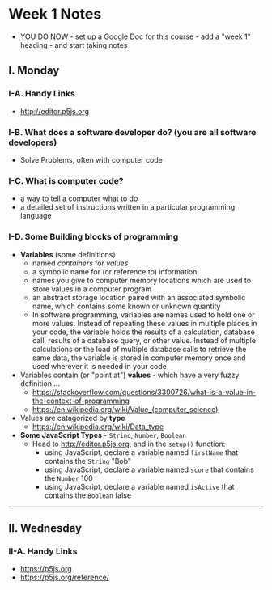 # Week 1 Notes
- YOU DO NOW - set up a Google Doc for this course - add a "week 1" heading - and start taking notes

## I. Monday

### I-A. Handy Links
- http://editor.p5js.org


### I-B. What does a software developer do? (you are all software developers)
- Solve Problems, often with computer code

### I-C. What is computer code?
- a way to tell a computer what to do
- a detailed set of instructions written in a particular programming language

### I-D. Some Building blocks of programming
- **Variables** (some definitions)
    - named *containers* for *values*
    - a symbolic name for (or reference to) information
    - names you give to computer memory locations which are used to store values in a computer program
    - an abstract storage location paired with an associated symbolic name, which contains some known or unknown quantity
    - In software programming, variables are names used to hold one or more values. Instead of repeating these values in multiple places in your code, the variable holds the results of a calculation, database call, results of a database query, or other value. Instead of multiple calculations or the load of multiple database calls to retrieve the same data, the variable is stored in computer memory once and used wherever it is needed in your code
- Variables contain (or "point at") **values** - which have a very fuzzy definition ...
  - https://stackoverflow.com/questions/3300726/what-is-a-value-in-the-context-of-programming
  - https://en.wikipedia.org/wiki/Value_(computer_science)
- Values are catagorized by **type**
  - https://en.wikipedia.org/wiki/Data_type
- **Some JavaScript Types** - `String`, `Number`, `Boolean`
  - Head to http://editor.p5js.org, and in the `setup()` function:
    - using JavaScript, declare a variable named `firstName` that contains the `String` "Bob"
    - using JavaScript, declare a variable named `score` that contains the `Number` 100 
    - using JavaScript, declare a variable named `isActive` that contains the `Boolean` false 


<hr>

## II. Wednesday

### II-A. Handy Links
- https://p5js.org
- https://p5js.org/reference/ 


